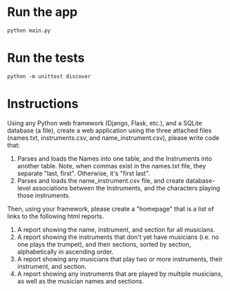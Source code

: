 # Run the app
```
python main.py
```

# Run the tests
```
python -m unittest discover
```

# Instructions
Using any Python web framework (Django, Flask, etc.), and a SQLite database (a file), create a web
application using the three attached files (names.txt, instruments.csv, and name_instrument.csv),
please write code that:

1. Parses and loads the Names into one table, and the Instruments into another table. Note, when commas exist in the
names.txt file, they separate "last, first".  Otherwise, it's "first last".
2. Parses and loads the name_instrument.csv file, and create database-level associations between the Instruments,
and the characters playing those instruments.

Then, using your framework, please create a "homepage" that is a list of links to the following
html reports.

1. A report showing the name, instrument, and section for all musicians.
2. A report showing the instruments that don't yet have musicians (i.e. no one plays the trumpet), and their sections, sorted by section, alphabetically in ascending order.
3. A report showing any musicians that play two or more instruments, their instrument, and section.
4. A report showing any instruments that are played by multiple musicians, as well as the musician names and sections.
